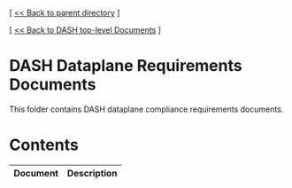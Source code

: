 [ [ << Back to parent directory](../README.md) ]

[ [ << Back to DASH top-level Documents](../../README.md#contents) ]

# DASH Dataplane Requirements Documents

This folder contains DASH dataplane compliance requirements documents.

# Contents

| Document                                               | Description                                |
| ------------------------------------------------------ | ------------------------------------------ |
